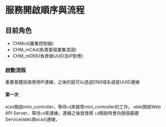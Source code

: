 # 服務開啟順序與流程
## 目前角色
- CHMcd(叢集控制器)
- CHM_mCAd(負責簽發叢集憑證)
- CHM_mDNS(負責做UUID及IP對應)

### 啟動流程
重要基礎設施使用IP連線，之後的就可以透過DNS域名或是UUID連線
#### 第一次
`mCAd`開啟mini_controller，等待`cd`來接管mini_controller的工作。
`mDNS`開啟Web API Server，等待`cd`來連線，連線之後就會將
`cd`開啟時會向兩個基礎Service(`mDNS`與`mCAd`)連線，
